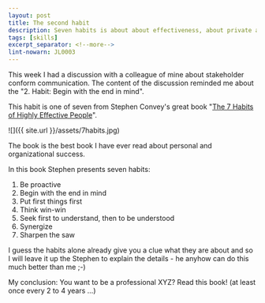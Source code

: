 ```yaml
---
layout: post
title: The second habit
description: Seven habits is about about effectiveness, about private and public victory.
tags: [skills]
excerpt_separator: <!--more-->
lint-nowarn: JL0003
---
```


This week I had a discussion with a colleague of mine about stakeholder conform communication.
The content of the discussion reminded me about the "2. Habit: Begin with the end in mind".

This habit is one of seven from Stephen Convey's great book "[The 7 Habits of Highly Effective People](https://www.amazon.com/Habits-Highly-Effective-People-Powerful/dp/1451639619/ref=sr_1_3?ie=UTF8&qid=1516449751&sr=8-3&keywords=7+habits)".

![]({{ site.url }}/assets/7habits.jpg)

<!--more-->

The book is the best book I have ever read about personal and organizational success.

In this book Stephen presents seven habits:

1. Be proactive
2. Begin with the end in mind
3. Put first things first
4. Think win-win
5. Seek first to understand, then to be understood
6. Synergize
7. Sharpen the saw

I guess the habits alone already give you a clue what they are about and so I will leave it up the Stephen to explain the details - 
he anyhow can do this much better than me ;-)

My conclusion: You want to be a professional XYZ? Read this book! (at least once every 2 to 4 years ...)
